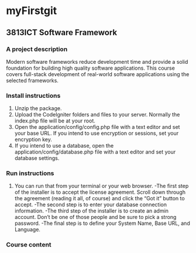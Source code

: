 # myFirstgit
## 3813ICT Software Framework
### A project description
Modern software frameworks reduce development time and provide a solid foundation for building high quality software applications. This course covers full-stack development of real-world software applications using the selected frameworks.
### Install instructions 
1. Unzip the package.
2. Upload the CodeIgniter folders and files to your server. Normally the index.php file will be at your root.
3. Open the application/config/config.php file with a text editor and set your base URL. If you intend to use encryption or sessions, set your encryption key.
4. If you intend to use a database, open the application/config/database.php file with a text editor and set your database settings.
### Run instructions
1. You can run that from your terminal or your web browser.
  -The first step of the installer is to accept the license agreement. Scroll down through the agreement (reading it all, of course) and click the “Got it” button to accept.
  -The second step is to enter your database connection information.
  -The third step of the installer is to create an admin account. Don’t be one of those people and be sure to pick a strong password.
  -The final step is to define your System Name, Base URL, and Language.
### Course content
